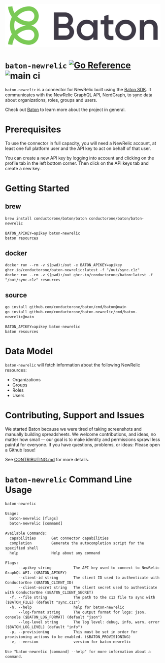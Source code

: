 ![Baton Logo](./docs/images/baton-logo.png)

# `baton-newrelic` [![Go Reference](https://pkg.go.dev/badge/github.com/conductorone/baton-newrelic.svg)](https://pkg.go.dev/github.com/conductorone/baton-newrelic) ![main ci](https://github.com/conductorone/baton-newrelic/actions/workflows/main.yaml/badge.svg)

`baton-newrelic` is a connector for NewRelic built using the [Baton SDK](https://github.com/conductorone/baton-sdk). It communicates with the NewRelic GraphQL API, NerdGraph, to sync data about organizations, roles, groups and users. 

Check out [Baton](https://github.com/conductorone/baton) to learn more about the project in general.

# Prerequisites

To use the connector in full capacity, you will need a NewRelic account, at least one full platform user and the API key to act on behalf of that user.

You can create a new API key by logging into account and clicking on the profile tab in the left bottom corner. Then click on the API keys tab and create a new key.

# Getting Started

## brew

```
brew install conductorone/baton/baton conductorone/baton/baton-newrelic

BATON_APIKEY=apikey baton-newrelic
baton resources
```

## docker

```
docker run --rm -v $(pwd):/out -e BATON_APIKEY=apikey ghcr.io/conductorone/baton-newrelic:latest -f "/out/sync.c1z"
docker run --rm -v $(pwd):/out ghcr.io/conductorone/baton:latest -f "/out/sync.c1z" resources
```

## source

```
go install github.com/conductorone/baton/cmd/baton@main
go install github.com/conductorone/baton-newrelic/cmd/baton-newrelic@main

BATON_APIKEY=apikey baton-newrelic
baton resources
```

# Data Model

`baton-newrelic` will fetch information about the following NewRelic resources:

- Organizations
- Groups
- Roles
- Users

# Contributing, Support and Issues

We started Baton because we were tired of taking screenshots and manually building spreadsheets. We welcome contributions, and ideas, no matter how small -- our goal is to make identity and permissions sprawl less painful for everyone. If you have questions, problems, or ideas: Please open a Github Issue!

See [CONTRIBUTING.md](https://github.com/ConductorOne/baton/blob/main/CONTRIBUTING.md) for more details.

# `baton-newrelic` Command Line Usage

```
baton-newrelic

Usage:
  baton-newrelic [flags]
  baton-newrelic [command]

Available Commands:
  capabilities       Get connector capabilities
  completion         Generate the autocompletion script for the specified shell
  help               Help about any command

Flags:
      --apikey string          The API key used to connect to NewRelic GraphQL API. ($BATON_APIKEY)
      --client-id string       The client ID used to authenticate with ConductorOne ($BATON_CLIENT_ID)
      --client-secret string   The client secret used to authenticate with ConductorOne ($BATON_CLIENT_SECRET)
  -f, --file string            The path to the c1z file to sync with ($BATON_FILE) (default "sync.c1z")
  -h, --help                   help for baton-newrelic
      --log-format string      The output format for logs: json, console ($BATON_LOG_FORMAT) (default "json")
      --log-level string       The log level: debug, info, warn, error ($BATON_LOG_LEVEL) (default "info")
  -p, --provisioning           This must be set in order for provisioning actions to be enabled. ($BATON_PROVISIONING)
  -v, --version                version for baton-newrelic

Use "baton-newrelic [command] --help" for more information about a command.
```
